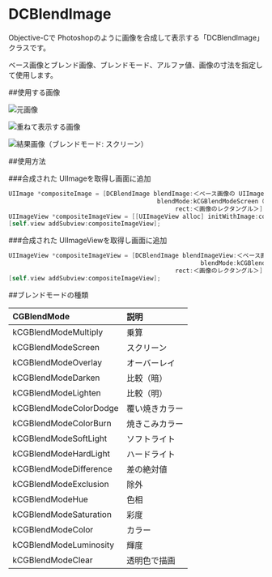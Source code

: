 DCBlendImage
===========================

Objective-Cで Photoshopのように画像を合成して表示する「DCBlendImage」クラスです。

ベース画像とブレンド画像、ブレンドモード、アルファ値、画像の寸法を指定して使用します。

##使用する画像

![元画像](http://lab.dolice.net/images/article/blend_mode/Asymmetry_640_1136.jpg "元画像")

![重ねて表示する画像](http://lab.dolice.net/images/article/blend_mode/blend_image.png "重ねて表示する画像")

![結果画像（ブレンドモード: スクリーン）](http://lab.dolice.net/images/article/blend_mode/result.jpg "結果画像（ブレンドモード: スクリーン）")

##使用方法

###合成された UIImageを取得し画面に追加

```objective-c
UIImage *compositeImage = [DCBlendImage blendImage:＜ベース画像の UIImage＞ blendImage:＜ブレンド画像の UIImage＞
                                         blendMode:kCGBlendModeScreen（ブレンドモード） blendAlpha:＜ブレンド画像のアルファ値＞
                                              rect:＜画像のレクタングル＞];
UIImageView *compositeImageView = [[UIImageView alloc] initWithImage:compositeImage];
[self.view addSubview:compositeImageView];
```

###合成された UIImageViewを取得し画面に追加

```objective-c
UIImageView *compositeImageView = [DCBlendImage blendImageView:＜ベース画像の UIImage＞ blendImage:＜ブレンド画像の UIImage＞
                                                     blendMode:kCGBlendModeScreen（ブレンドモード） blendAlpha:＜ブレンド画像のアルファ値＞
                                              rect:＜画像のレクタングル＞];
[self.view addSubview:compositeImageView];
```

##ブレンドモードの種類

 CGBlendMode | 説明
:-----------|:-----------
kCGBlendModeMultiply|乗算
kCGBlendModeScreen|スクリーン
kCGBlendModeOverlay|オーバーレイ
kCGBlendModeDarken|比較（暗）
kCGBlendModeLighten|比較（明）
kCGBlendModeColorDodge|覆い焼きカラー
kCGBlendModeColorBurn|焼きこみカラー
kCGBlendModeSoftLight|ソフトライト
kCGBlendModeHardLight|ハードライト
kCGBlendModeDifference|差の絶対値
kCGBlendModeExclusion|除外
kCGBlendModeHue|色相
kCGBlendModeSaturation|彩度
kCGBlendModeColor|カラー
kCGBlendModeLuminosity|輝度
kCGBlendModeClear|透明色で描画
